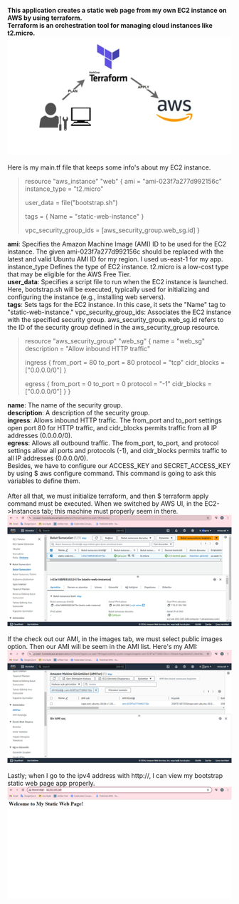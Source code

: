 **This application creates a static web page from my own EC2 instance on AWS by using terraform.<br>**
**Terraform is an orchestration tool for managing cloud instances like t2.micro.<br>**
![Web Page Screenshot](screenshots/aws.png)<br><br>
Here is my main.tf file that keeps some info's about my EC2 instance. <br>  
> resource "aws_instance" "web" {
>   ami           = "ami-023f7a277d992156c" 
>   instance_type = "t2.micro"
> 
>   user_data = file("bootstrap.sh")
> 
>   tags = {
>     Name = "static-web-instance"
>   }
> 
>   vpc_security_group_ids = [aws_security_group.web_sg.id]
> }

**ami**: Specifies the Amazon Machine Image (AMI) ID to be used for the EC2 instance. The given ami-023f7a277d992156c should be replaced with the latest and valid Ubuntu AMI ID for my region. I used us-east-1 for my app.<br> 
instance_type Defines the type of EC2 instance. t2.micro is a low-cost type that may be eligible for the AWS Free Tier.<br> 
**user_data**: Specifies a script file to run when the EC2 instance is launched. Here, bootstrap.sh will be executed, typically used for initializing and configuring the instance (e.g., installing web servers).<br> 
**tags**: Sets tags for the EC2 instance. In this case, it sets the "Name" tag to "static-web-instance."
vpc_security_group_ids: Associates the EC2 instance with the specified security group. aws_security_group.web_sg.id refers to the ID of the security group defined in the aws_security_group resource.<br> 
> resource "aws_security_group" "web_sg" { 
>   name        = "web_sg"
>   description = "Allow inbound HTTP traffic"
> 
>   ingress {
>     from_port   = 80
>     to_port     = 80
>     protocol    = "tcp"
>     cidr_blocks = ["0.0.0.0/0"]
>   }
> 
>   egress {
>     from_port   = 0
>     to_port     = 0
>     protocol    = "-1"
>     cidr_blocks = ["0.0.0.0/0"]
>   }
> } 

**name**: The name of the security group.<br> 
**description**: A description of the security group.<br> 
**ingress**: Allows inbound HTTP traffic. The from_port and to_port settings open port 80 for HTTP traffic, and cidr_blocks permits traffic from all IP addresses (0.0.0.0/0).<br> 
**egress**: Allows all outbound traffic. The from_port, to_port, and protocol settings allow all ports and protocols (-1), and cidr_blocks permits traffic to all IP addresses (0.0.0.0/0).<br> 
Besides, we have to configure our ACCESS_KEY and SECRET_ACCESS_KEY by using $ aws configure command. This command is going to ask this variables to define them. <br><br>
After all that, we must initialize terraform, and then $ terraform apply command must be executed. 
When we switched by AWS UI, in the EC2->Instances tab; this machine must properly seem in there.<br>
![Web Page Screenshot](screenshots/EC2.png)<br><br>
If the check out our AMI, in the images tab, we must select public images option. Then our AMI will be seem in the AMI list. Here's my AMI:<br>
![Web Page Screenshot](screenshots/AMI.png)<br><br>
Lastly; when I go to the ipv4 address with http://, I can view my bootstrap static web page app properly.<br>
![Web Page Screenshot](screenshots/app.png)
